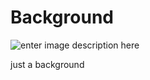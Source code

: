 # Background

![enter image description here](https://i.imgur.com/rRlI5ec.gif)


 just a background


